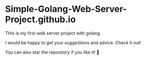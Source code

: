 # Simple-Golang-Web-Server-Project.github.io

THis is my first web server project with golang.

I would be happy to get your suggestions and advice. Check it out!

You can also star the repository if you like it! 🌟
